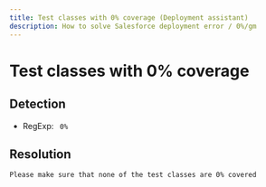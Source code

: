 ```yaml
---
title: Test classes with 0% coverage (Deployment assistant)
description: How to solve Salesforce deployment error / 0%/gm
---
```

<!-- markdownlint-disable MD013 -->
# Test classes with 0% coverage

## Detection

- RegExp: ` 0%`

## Resolution

```shell
Please make sure that none of the test classes are 0% covered
```
